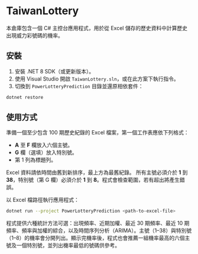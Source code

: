 # TaiwanLottery

本倉庫包含一個 C# 主控台應用程式，用於從 Excel 儲存的歷史資料中計算歷史出現威力彩號碼的機率。

## 安裝

1. 安裝 .NET 8 SDK（或更新版本）。
2. 使用 Visual Studio 開啟 `TaiwanLottery.sln`，或在此方案下執行指令。
3. 切換到 `PowerLotteryPrediction` 目錄並還原相依套件：

```bash
dotnet restore
```

## 使用方式

準備一個至少包含 100 期歷史紀錄的 Excel 檔案，第一個工作表應依下列格式：

- **A** 至 **F** 欄放入六個主號。
- **G** 欄（選填）放入特別號。
- 第 1 列為標題列。

Excel 資料請依時間由舊到新排序，最上方為最舊紀錄。
所有主號必須介於 **1** 到 **38**，特別號（第 G 欄）必須介於 **1** 到 **8**。程式會檢查範圍，若有超出將產生錯誤。

以 Excel 檔路徑執行應用程式：

```bash
dotnet run --project PowerLotteryPrediction <path-to-excel-file>
```

程式提供六種統計方法可選：出現頻率、近期加權、最近 30 期頻率、最近 10 期頻率、頻率與加權的綜合，以及時間序列分析（ARIMA）。主號（1–38）與特別號（1–8）的機率會分開列出。顯示完機率後，程式也會推薦一組機率最高的六個主號及一個特別號，並列出機率最低的號碼供參考。
